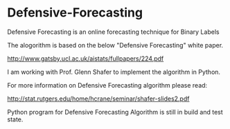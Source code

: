 # Defensive-Forecasting
Defensive Forecasting is an online forecasting technique for Binary Labels

The alogorithm is based on the below "Defensive Forecasting" white paper.

http://www.gatsby.ucl.ac.uk/aistats/fullpapers/224.pdf

I am working with Prof. Glenn Shafer to implement the algorithm in Python.

For more information on Defensive Forecasting algorithm please read:

http://stat.rutgers.edu/home/hcrane/seminar/shafer-slides2.pdf

Python program for Defensive Forecasting Algorithm is still in build and test state.
